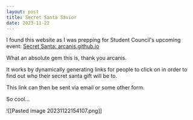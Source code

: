 ```yaml
---
layout: post
title: Secret Santa Savior
date: 2023-11-22
---
```

I found this website as I was prepping for Student Council's upcoming event: 
[Secret Santa: arcanis.github.io](https://github.com/arcanis/secretsanta)

What an absolute gem this is, thank you arcanis.

It works by dynamically generating links for people to click on in order to find out who their secret santa gift will be to. 

This link can then be sent via email or some other form.

So cool...

![[Pasted image 20231122154107.png]]